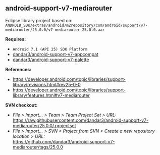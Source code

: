 ## android-support-v7-mediarouter

Eclipse library project based on:<br/>
`ANDROID_SDK/extras/android/m2repository/com/android/support/v7-mediarouter/25.0.0/v7-mediarouter-25.0.0.aar`

**Requires:**
- `Android 7.1 (API 25) SDK Platform`
- [dandar3/android-support-v7-appcompat](https://github.com/dandar3/android-support-v7-appcompat/tree/25.0.0)
- [dandar3/android-support-v7-palette](https://github.com/dandar3/android-support-v7-palette/tree/25.0.0)

**References:**
- https://developer.android.com/topic/libraries/support-library/revisions.html#rev25-0-0
- https://developer.android.com/topic/libraries/support-library/features.html#v7-mediarouter

**SVN checkout:**
- _File > Import... > Team > Team Project Set > URL:_<br/>
  https://raw.githubusercontent.com/dandar3/android-support-v7-mediarouter/25.0.0/.projectset
- _File > Import... > SVN > Project from SVN > Create a new repository location > URL:_<br/>
  https://github.com/dandar3/android-support-v7-mediarouter/tags/25.0.0